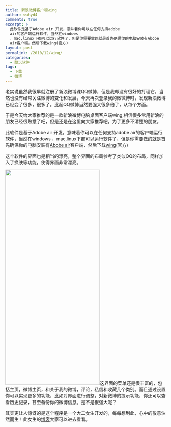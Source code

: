 ```yaml
---
title: 新浪微博客户端wing
author: wahyd4
comments: true
excerpt: >
  此软件是基于Adobe air 开发，意味着你可以在任何支持adobe
  air的客户端运行软件，当然在windows
  ，mac,linux下都可以运行软件了，但是你需要做的就是首先确保你的电脑安装有Abobe
  air客户端，然后下载wing(官方)
layout: post
permalink: /2010/12/wing/
categories:
  - 酷玩软件
tags:
  - 下载
  - 微博
---
```

老实说虽然我很早就注册了新浪微博课QQ微博，但是我却没有很好的打理它，当然也没有经常关注微博的变化和发展，今天再次登录我的微微博时，发现新浪微博已经变了很多，很多了。比起QQ微博当然要强大很多倍了，从每个方面。

于是今天给大家推荐的是一款新浪微博电脑桌面客户端wing,相信很多常用新浪的朋友已经很熟悉了吧，但是还是在这里向大家推荐吧，为了更多不清楚的朋友。

此软件是基于Adobe air 开发，意味着你可以在任何支持adobe air的客户端运行软件，当然在windows ，mac,linux下都可以运行软件了，但是你需要做的就是首先确保你的电脑安装有<a href="http://airdownload.adobe.com/air/win/download/latest/AdobeAIRInstaller.exe" target="_blank">Abobe air</a>客户端，然后下载<a href="http://wing.uedsite.com/" target="_blank">wing</a>(官方)

这个软件的界面也是相当的漂亮，整个界面的布局参考了类似QQ的布局，同样加入了换肤等功能，使得界面非常漂亮。

[<img class="aligncenter size-full wp-image-1033" title="12-5-1_conew1" src="/images/2010/12/12-5-1_conew1.jpg" alt="" width="297" height="674" />][1]这界面的菜单还是很丰富的，包括主页，微博主页，和关于我的微博，评论，私信和收藏几个类别。而且通过设置你可以实现更多的功能，比如对界面进行调整，对新微博的提示功能，你还可以查看历史记录，甚至备份你的微博信息。是不是很强大呢？

其实更让人惊讶的是这个程序是一个大二女生开发的，每每想到此，心中的敬意油然而生！此女生的<a href="http://www.uedsite.com/" target="_blank">博客</a>大家可以进去看看。

 [1]: /images/2010/12/12-5-1_conew1.jpg
